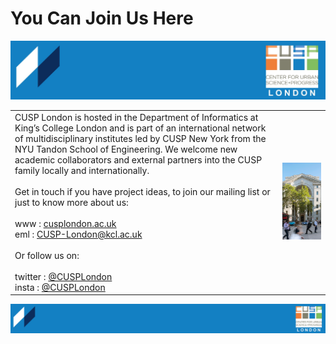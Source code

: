 # You Can Join Us Here

![CUSP London Logo](./assets/CUSPbanner_03.jpg)

<table>
  <tr>
    <td> 
     CUSP London is hosted in the Department of Informatics at King’s College London and is part of an international network of multidisciplinary institutes led by CUSP New York from the NYU Tandon School of Engineering. We welcome new academic collaborators and external partners into the CUSP family locally and internationally.
      <br>
      <br>
      Get in touch if you have project ideas, to join our mailing list or just to know more about us:
      <br><br>
      www : <a href="https://cusplondon.ac.uk/">cusplondon.ac.uk</a>
      <br>
      eml :  <a href = "mailto: CUSP-London@kcl.ac.uk">CUSP-London@kcl.ac.uk</a>
      <br><br>
      Or follow us on:
      <br><br>
      twitter : <a href = "https://twitter.com/cusplondon">@CUSPLondon</a>
      <br>
      insta : <a href = "https://www.instagram.com/cusplondon/">@CUSPLondon</a>
    </td>
    <td> <img src="./assets/bushHouse.png" alt="Bush House" width = 433px > </td>
 </tr>
</table>

![CUSP London Logo](./assets/CUSPbanner_thin_03.png)
